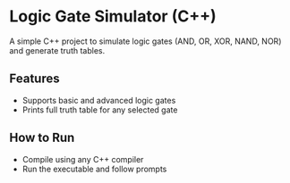 # Logic Gate Simulator (C++)

A simple C++ project to simulate logic gates (AND, OR, XOR, NAND, NOR) and generate truth tables.

## Features
- Supports basic and advanced logic gates
- Prints full truth table for any selected gate

## How to Run
- Compile using any C++ compiler
- Run the executable and follow prompts

